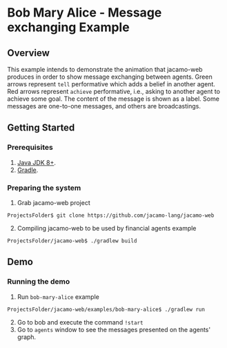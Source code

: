 # Bob Mary Alice - Message exchanging Example
## Overview
This example intends to demonstrate the animation that jacamo-web produces in order to show message exchanging between agents. Green arrows represent `tell` performative which adds a belief in another agent. Red arrows represent `achieve` performative, i.e., asking to another agent to achieve some goal. The content of the message is shown as a label. Some messages are one-to-one messages, and others are broadcastings.

## Getting Started
### Prerequisites
1. [Java JDK 8+](https://www.oracle.com/technetwork/pt/java/javase/).
2. [Gradle](https://gradle.org/install/).

### Preparing the system
1. Grab jacamo-web project
```
ProjectsFolder$ git clone https://github.com/jacamo-lang/jacamo-web
```
2. Compiling jacamo-web to be used by financial agents example
```
ProjectsFolder/jacamo-web$ ./gradlew build
```

## Demo
### Running the demo
1. Run `bob-mary-alice` example
```
ProjectsFolder/jacamo-web/examples/bob-mary-alice$ ./gradlew run
```
2. Go to bob and execute the command `!start`
3. Go to `agents` window to see the messages presented on the agents' graph.
